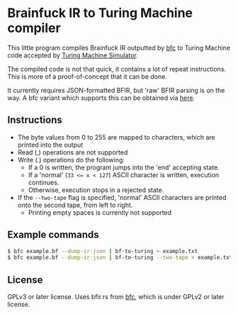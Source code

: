 Brainfuck IR to Turing Machine compiler
=======================================

This little program compiles Brainfuck IR outputted by [bfc](https://github.com/Wilfred/bfc) to Turing Machine code accepted by [Turing Machine Simulator](https://turingmachinesimulator.com/).

The compiled code is not that quick, it contains a lot of repeat instructions. This is more of a proof-of-concept that it can be done.

It currently requires JSON-formatted BFIR, but 'raw' BFIR parsing is on the way. A bfc variant which supports this can be obtained via [here](https://github.com/discookie/bfc).

Instructions
------------

* The byte values from 0 to 255 are mapped to characters, which are printed into the output
* Read (,) operations are not supported
* Write (.) operations do the following:
  * If a 0 is written, the program jumps into the 'end' accepting state.
  * If a 'normal' (``33 <= x < 127``) ASCII character is written, execution continues.
  * Otherwise, execution stops in a rejected state.
* If the ``--two-tape`` flag is specified, 'normal' ASCII characters are printed onto the second tape, from left to right.
  * Printing empty spaces is currently not supported

Example commands
----------------

```sh
$ bfc example.bf --dump-ir-json | bf-to-turing > example.txt
$ bfc example.bf --dump-ir-json | bf-to-turing --two-tape > example.txt
```

License
-------

GPLv3 or later license. Uses bfir.rs from [bfc](https://github.com/Wilfred/bfc), which is under GPLv2 or later license.
